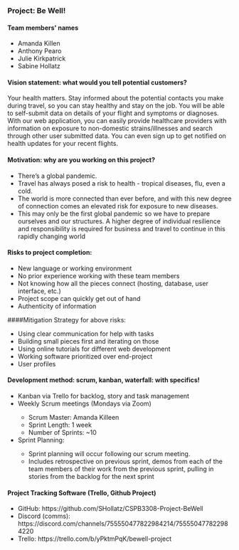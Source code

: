 ### Project: Be Well!
#### Team members' names
<ul>
<li>Amanda Killen</li>
<li>Anthony Pearo</li>
<li>Julie Kirkpatrick</li>
<li>Sabine Hollatz</li>
</ul>

#### Vision statement: what would you tell potential customers?
Your health matters. Stay informed about the potential contacts you make during travel, so you can stay healthy and stay on the job. You will be able to self-submit data on details of your flight and symptoms or diagnoses. With our web application, you can easily provide healthcare providers with information on exposure to non-domestic strains/illnesses and search through other user submitted data. You can even sign up to get notified on health updates for your recent flights.

#### Motivation: why are you working on this project?
<ul>
<li>There’s a global pandemic.</li>
<li>Travel has always posed a risk to health - tropical diseases, flu, even a cold.</li>
<li>The world is more connected than ever before, and with this new degree of connection comes an elevated risk for exposure to new diseases.</li>
<li>
This may only be the first global pandemic so we have to prepare ourselves and our 
structures. A higher degree of individual resilience and responsibility is required for business and travel to continue in this rapidly changing world</li>
</ul>



#### Risks to project completion:
<ul>
<li>New language or working environment</li>
<li>No prior experience working with these team members</li>
<li>Not knowing how all the pieces connect (hosting, database, user interface, etc.)</li>
<li>Project scope can quickly get out of hand </li>
<li>Authenticity of information</li>
</ul>


####Mitigation Strategy for above risks:
<ul>
<li>Using clear communication for help with tasks</li>
<li>Building small pieces first and iterating on those</li>
<li>Using online tutorials for different web development</li>
<li>Working software prioritized over end-project</li>
<li>User profiles</li>
</ul>


#### Development method: scrum, kanban, waterfall: with specifics!
<ul>
<li>Kanban via Trello for backlog, story and task management</li>
<li>Weekly Scrum meetings (Mondays via Zoom)</li>
 <ul>
<li>Scrum Master: Amanda Killeen</li>
<li>Sprint Length: 1 week</li>
<li>Number of Sprints: ~10</li>
</ul>
<li>Sprint Planning:</li>
<ul>
<li>Sprint planning will occur following our scrum meeting.</li>
<li>Includes retrospective on previous sprint, demos from each of the team members of their work from the previous sprint, pulling in stories from the backlog for the next sprint</li>
</ul>
</ul>

 
#### Project Tracking Software (Trello, Github Project)

<ul>
<li>GitHub: https://github.com/SHollatz/CSPB3308-Project-BeWell</li>
<li>Discord (comms): https://discord.com/channels/755550477822984214/755550477822984220</li>
<li>Trello: https://trello.com/b/yPktmPqK/bewell-project</li>
</ul>



